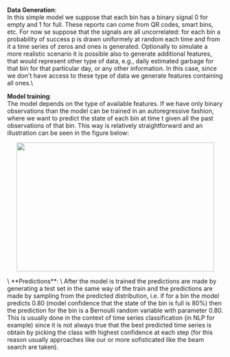 
**Data Generation**: \
In this simple model we suppose that each bin has a binary signal 0 for empty and 1 for full. These reports can come from QR codes, smart bins, etc. For now se suppose that the signals are all uncorrelated: for each bin a probability of success p is drawn uniformely at random each time and from it a time series of zeros and ones is generated. Optionally
to simulate a more realistic scenario it is possible also to generate additional features, that would represent other type of data, e.g., daily estimated garbage for that bin for
that particular day, or any other information. In this case, since we don't have access to these type of data we generate features containing all ones.\

**Model training**: \
The model depends on the type of available features. If we have only binary observations than the model can be trained in an autoregressive fashion, where we want to predict the state of each bin at time t given all the past observations of that bin. This way is relatively straightforward and an illustration can be seen in the figure below:
<p align="center">
  <img width="460" height="300" src="https://github.com/lorenzoloretucci/Impact_challenge/blob/main/backend/autoregressive%20simple.PNG">
</p>
 \
**Predictions**: \
After the model is trained the predictions are made by generating a test set in the same way of the train and the predictions are made by sampling from the predicted distribution, i.e. if for a bin the model predicts 0.80 (model confidence that the state of the bin is full is 80%) then the prediction for the bin is a Bernoulli random variable with parameter 0.80. This is usually done in the context of time series classification (in NLP for example) since it is not always true that the best predicted time series is obtain by picking the class with highest confidence at each step (for this reason usually approaches like our or more sofisticated like the beam search are taken).
